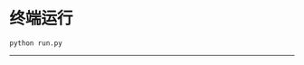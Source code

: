 # 终端运行

```shell
python run.py
```
***********************************************************************************************************************************************************************************************************************************************************************************************************************************************************************************************************************************************************************************************************************************************************************************************************************************************************************************************